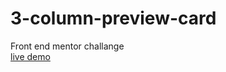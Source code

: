# 3-column-preview-card
Front end mentor challange <br/>
[live demo](https://weexid.github.io/3-column-preview-card/)
